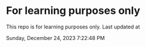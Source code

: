 # For learning purposes only
This repo is for learning purposes only.
Last updated at

Sunday, December 24, 2023 7:22:48 PM

